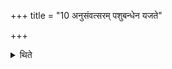 +++
title = "10 अनुसंवत्सरम् पशुबन्धेन यजते"

+++

<details><summary>थिते</summary>

अनुसंवत्सरं पशुबन्धेन यजते १०
</details>
